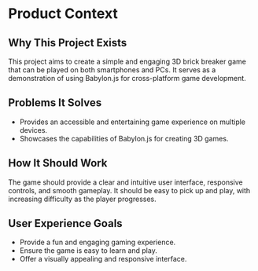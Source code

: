 # Product Context

## Why This Project Exists
This project aims to create a simple and engaging 3D brick breaker game that can be played on both smartphones and PCs. It serves as a demonstration of using Babylon.js for cross-platform game development.

## Problems It Solves
- Provides an accessible and entertaining game experience on multiple devices.
- Showcases the capabilities of Babylon.js for creating 3D games.

## How It Should Work
The game should provide a clear and intuitive user interface, responsive controls, and smooth gameplay. It should be easy to pick up and play, with increasing difficulty as the player progresses.

## User Experience Goals
- Provide a fun and engaging gaming experience.
- Ensure the game is easy to learn and play.
- Offer a visually appealing and responsive interface.
